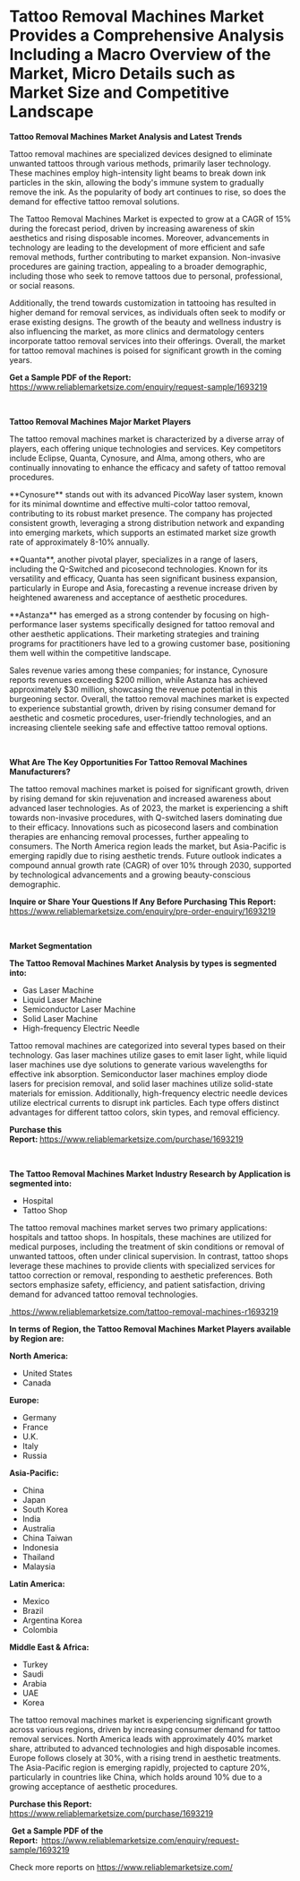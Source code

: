 <p><h1>Tattoo Removal Machines Market Provides a Comprehensive Analysis Including a Macro Overview of the Market, Micro Details such as Market Size and Competitive Landscape</h1></p><p><strong>Tattoo Removal Machines Market Analysis and Latest Trends</strong></p>
<p><p>Tattoo removal machines are specialized devices designed to eliminate unwanted tattoos through various methods, primarily laser technology. These machines employ high-intensity light beams to break down ink particles in the skin, allowing the body's immune system to gradually remove the ink. As the popularity of body art continues to rise, so does the demand for effective tattoo removal solutions.</p><p>The Tattoo Removal Machines Market is expected to grow at a CAGR of 15% during the forecast period, driven by increasing awareness of skin aesthetics and rising disposable incomes. Moreover, advancements in technology are leading to the development of more efficient and safe removal methods, further contributing to market expansion. Non-invasive procedures are gaining traction, appealing to a broader demographic, including those who seek to remove tattoos due to personal, professional, or social reasons.</p><p>Additionally, the trend towards customization in tattooing has resulted in higher demand for removal services, as individuals often seek to modify or erase existing designs. The growth of the beauty and wellness industry is also influencing the market, as more clinics and dermatology centers incorporate tattoo removal services into their offerings. Overall, the market for tattoo removal machines is poised for significant growth in the coming years.</p></p>
<p><strong>Get a Sample PDF of the Report:&nbsp;</strong> <a href="https://www.reliablemarketsize.com/enquiry/request-sample/1693219?utm_campaign=2625&utm_medium=2&utm_source=Github&utm_content=ia&utm_term=27032025&utm_id=tattoo-removal-machines">https://www.reliablemarketsize.com/enquiry/request-sample/1693219</a></p>
<p>&nbsp;</p>
<p><strong>Tattoo Removal Machines Major Market Players</strong></p>
<p><p>The tattoo removal machines market is characterized by a diverse array of players, each offering unique technologies and services. Key competitors include Eclipse, Quanta, Cynosure, and Alma, among others, who are continually innovating to enhance the efficacy and safety of tattoo removal procedures.</p><p>**Cynosure** stands out with its advanced PicoWay laser system, known for its minimal downtime and effective multi-color tattoo removal, contributing to its robust market presence. The company has projected consistent growth, leveraging a strong distribution network and expanding into emerging markets, which supports an estimated market size growth rate of approximately 8-10% annually.</p><p>**Quanta**, another pivotal player, specializes in a range of lasers, including the Q-Switched and picosecond technologies. Known for its versatility and efficacy, Quanta has seen significant business expansion, particularly in Europe and Asia, forecasting a revenue increase driven by heightened awareness and acceptance of aesthetic procedures.</p><p>**Astanza** has emerged as a strong contender by focusing on high-performance laser systems specifically designed for tattoo removal and other aesthetic applications. Their marketing strategies and training programs for practitioners have led to a growing customer base, positioning them well within the competitive landscape.</p><p>Sales revenue varies among these companies; for instance, Cynosure reports revenues exceeding $200 million, while Astanza has achieved approximately $30 million, showcasing the revenue potential in this burgeoning sector. Overall, the tattoo removal machines market is expected to experience substantial growth, driven by rising consumer demand for aesthetic and cosmetic procedures, user-friendly technologies, and an increasing clientele seeking safe and effective tattoo removal options.</p></p>
<p>&nbsp;</p>
<p><strong>What Are The Key Opportunities For Tattoo Removal Machines Manufacturers?</strong></p>
<p><p>The tattoo removal machines market is poised for significant growth, driven by rising demand for skin rejuvenation and increased awareness about advanced laser technologies. As of 2023, the market is experiencing a shift towards non-invasive procedures, with Q-switched lasers dominating due to their efficacy. Innovations such as picosecond lasers and combination therapies are enhancing removal processes, further appealing to consumers. The North America region leads the market, but Asia-Pacific is emerging rapidly due to rising aesthetic trends. Future outlook indicates a compound annual growth rate (CAGR) of over 10% through 2030, supported by technological advancements and a growing beauty-conscious demographic.</p></p>
<p><strong>Inquire or Share Your Questions If Any Before Purchasing This Report:</strong> <a href="https://www.reliablemarketsize.com/enquiry/pre-order-enquiry/1693219?utm_campaign=2625&utm_medium=2&utm_source=Github&utm_content=ia&utm_term=27032025&utm_id=tattoo-removal-machines">https://www.reliablemarketsize.com/enquiry/pre-order-enquiry/1693219</a></p>
<p>&nbsp;</p>
<p><strong>Market Segmentation</strong></p>
<p><strong>The Tattoo Removal Machines Market Analysis by types is segmented into:</strong></p>
<p><ul><li>Gas Laser Machine</li><li>Liquid Laser Machine</li><li>Semiconductor Laser Machine</li><li>Solid Laser Machine</li><li>High-frequency Electric Needle</li></ul></p>
<p><p>Tattoo removal machines are categorized into several types based on their technology. Gas laser machines utilize gases to emit laser light, while liquid laser machines use dye solutions to generate various wavelengths for effective ink absorption. Semiconductor laser machines employ diode lasers for precision removal, and solid laser machines utilize solid-state materials for emission. Additionally, high-frequency electric needle devices utilize electrical currents to disrupt ink particles. Each type offers distinct advantages for different tattoo colors, skin types, and removal efficiency.</p></p>
<p><strong>Purchase this Report:&nbsp;</strong><a href="https://www.reliablemarketsize.com/purchase/1693219?utm_campaign=2625&utm_medium=2&utm_source=Github&utm_content=ia&utm_term=27032025&utm_id=tattoo-removal-machines">https://www.reliablemarketsize.com/purchase/1693219</a></p>
<p>&nbsp;</p>
<p><strong>The Tattoo Removal Machines Market Industry Research by Application is segmented into:</strong></p>
<p><ul><li>Hospital</li><li>Tattoo Shop</li></ul></p>
<p><p>The tattoo removal machines market serves two primary applications: hospitals and tattoo shops. In hospitals, these machines are utilized for medical purposes, including the treatment of skin conditions or removal of unwanted tattoos, often under clinical supervision. In contrast, tattoo shops leverage these machines to provide clients with specialized services for tattoo correction or removal, responding to aesthetic preferences. Both sectors emphasize safety, efficiency, and patient satisfaction, driving demand for advanced tattoo removal technologies.</p></p>
<p><a href="https://www.reliablemarketsize.com/tattoo-removal-machines-r1693219?utm_campaign=2625&utm_medium=2&utm_source=Github&utm_content=ia&utm_term=27032025&utm_id=tattoo-removal-machines">&nbsp;https://www.reliablemarketsize.com/tattoo-removal-machines-r1693219</a></p>
<p><strong>In terms of Region, the Tattoo Removal Machines Market Players available by Region are:</strong></p>
<p>
    <p> <strong> North America: </strong>
        <ul>
            <li>United States</li>
            <li>Canada</li>
        </ul>
        </p> 
    <p> <strong> Europe: </strong>
        <ul>
            <li>Germany</li>
            <li>France</li>
            <li>U.K.</li>
            <li>Italy</li>
            <li>Russia</li>
        </ul>
        </p> 
    <p> <strong> Asia-Pacific: </strong>
        <ul>
            <li>China</li>
            <li>Japan</li>
            <li>South Korea</li>
            <li>India</li>
            <li>Australia</li>
            <li>China Taiwan</li>
            <li>Indonesia</li>
            <li>Thailand</li>
            <li>Malaysia</li>
        </ul>
        </p> 
    <p> <strong> Latin America: </strong>
        <ul>
            <li>Mexico</li>
            <li>Brazil</li>
            <li>Argentina Korea</li>
            <li>Colombia</li>
        </ul>
        </p> 
    <p> <strong> Middle East & Africa: </strong>
        <ul>
            <li>Turkey</li>
            <li>Saudi</li>
            <li>Arabia</li>
            <li>UAE</li>
            <li>Korea</li>
        </ul>
    </p>
    </p>
<p><p>The tattoo removal machines market is experiencing significant growth across various regions, driven by increasing consumer demand for tattoo removal services. North America leads with approximately 40% market share, attributed to advanced technologies and high disposable incomes. Europe follows closely at 30%, with a rising trend in aesthetic treatments. The Asia-Pacific region is emerging rapidly, projected to capture 20%, particularly in countries like China, which holds around 10% due to a growing acceptance of aesthetic procedures.</p></p>
<p><strong>Purchase this Report: </strong><a href="https://www.reliablemarketsize.com/purchase/1693219?utm_campaign=2625&utm_medium=2&utm_source=Github&utm_content=ia&utm_term=27032025&utm_id=tattoo-removal-machines">https://www.reliablemarketsize.com/purchase/1693219</a></p>
<p>&nbsp;<strong>Get a Sample PDF of the Report:&nbsp;&nbsp;</strong><a href="https://www.reliablemarketsize.com/enquiry/request-sample/1693219?utm_campaign=2625&utm_medium=2&utm_source=Github&utm_content=ia&utm_term=27032025&utm_id=tattoo-removal-machines">https://www.reliablemarketsize.com/enquiry/request-sample/1693219</a></p>
<p><strong></strong></p>
<p>Check more reports on <a href="https://www.reliablemarketsize.com/?utm_campaign=2625&utm_medium=2&utm_source=Github&utm_content=ia&utm_term=27032025&utm_id=tattoo-removal-machines">https://www.reliablemarketsize.com/</a></p>